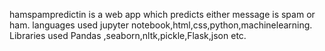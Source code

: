 hamspampredictin is a web app which predicts either message is spam or ham.
languages used jupyter notebook,html,css,python,machinelearning.
Libraries used Pandas ,seaborn,nltk,pickle,Flask,json etc.
